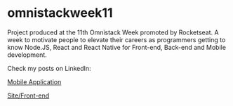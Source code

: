 # omnistackweek11

Project produced at the 11th Omnistack Week promoted by Rocketseat. A week to motivate people to elevate their careers as programmers getting to know Node.JS, React and React Native for Front-end, Back-end and Mobile development.

Check my posts on LinkedIn:

[Mobile Application](https://www.linkedin.com/feed/update/urn:li:activity:6652611731518562304/)

[Site/Front-end](https://www.linkedin.com/feed/update/urn:li:activity:6652610244985925632/)
